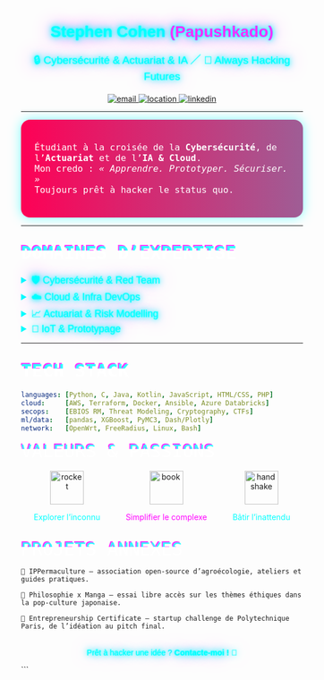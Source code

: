 <!-- ======================= STYLE GÉNÉRAL ======================= -->
<style>
  /* Néon glow et flicker */
  @keyframes flicker {
    0%, 19%, 21%, 23%, 25%, 54%, 56%, 100% { opacity: 1; }
    20%, 24%, 55% { opacity: 0.4; }
  }
  .neon-text {
    color: #0ff;
    text-shadow:
      0 0 2px #0ff,
      0 0 8px #0ff,
      0 0 16px #0ff,
      0 0 32px #ff2dfc;
    animation: flicker 2s infinite;
    font-family: 'Orbitron', sans-serif;
  }
  /* Fond animé par dégradé mouvant */
  .bg-gradient {
    background: linear-gradient(270deg, #0ff, #ff00ff, #00f7ff, #ff0055);
    background-size: 800% 800%;
    animation: gradientBG 15s ease infinite;
    padding: 1.5rem;
    border-radius: 1rem;
    box-shadow: 0 0 20px rgba(0,255,255,0.5);
  }
  @keyframes gradientBG {
    0% { background-position: 0% 50%; }
    50% { background-position: 100% 50%; }
    100% { background-position: 0% 50%; }
  }
  /* Glitch effect pour titres */
  .glitch {
    position: relative;
    color: #fff;
    font-size: 2rem;
    font-family: 'Share Tech Mono', monospace;
  }
  .glitch::before,
  .glitch::after {
    content: attr(data-text);
    position: absolute;
    left: 0; top: 0;
    width: 100%; height: 100%;
    opacity: 0.8;
    clip: rect(0, 900px, 0, 0);
  }
  .glitch::before {
    animation: glitchTop 2s infinite linear alternate-reverse;
    color: #0ff;
    text-shadow: -2px -2px #ff00ff;
  }
  .glitch::after {
    animation: glitchBot 1.5s infinite linear alternate-reverse;
    color: #f0f;
    text-shadow: 2px 2px #00f7ff;
  }
  @keyframes glitchTop {
    0% { clip: rect(0, 900px, 10px, 0); }
    50% { clip: rect(20px, 900px, 30px, 0); transform: translate(-2px, -2px); }
    100% { clip: rect(5px, 900px, 15px, 0); }
  }
  @keyframes glitchBot {
    0% { clip: rect(85px, 900px, 120px, 0); }
    50% { clip: rect(60px, 900px, 80px, 0); transform: translate(2px, 2px); }
    100% { clip: rect(90px, 900px, 110px, 0); }
  }
</style>

<!-- ==================== TITRE PRINCIPAL ==================== -->
<div align="center">
  <h1 class="neon-text">Stephen Cohen <span style="color:#ff2dfc;">(Papushkado)</span></h1>
  <p class="neon-text" style="font-size:1.2rem;">
    🔒 Cybersécurité & Actuariat & IA ／ 🚀 Always Hacking Futures
  </p>
</div>

<!-- ==================== BADGES ==================== -->
<p align="center">
  <a href="mailto:Stephen.cohen.pro@gmail.com">
    <img src="https://img.shields.io/badge/📧-Email-white?style=for-the-badge&logo=gmail&logoColor=red" alt="email"/>
  </a>
  <a href="#">
    <img src="https://img.shields.io/badge/📍-Paris-white?style=for-the-badge&logo=google-maps&logoColor=0055FF" alt="location"/>
  </a>
  <a href="https://www.linkedin.com/in/stephen-cohen-491964163/">
    <img src="https://img.shields.io/badge/🔗-LinkedIn-white?style=for-the-badge&logo=linkedin&logoColor=0A66C2" alt="linkedin"/>
  </a>
</p>

---

<!-- ==================== À PROPOS ==================== -->
<div class="bg-gradient">
  <p style="color:#fff; font-family:'Share Tech Mono', monospace; font-size:1rem;">
    Étudiant à la croisée de la <strong>Cybersécurité</strong>, de l’<strong>Actuariat</strong> et de l’<strong>IA & Cloud</strong>.<br/>
    Mon credo : <em>« Apprendre. Prototyper. Sécuriser. »</em><br/>
    Toujours prêt à hacker le status quo.
  </p>
</div>

---

## <span class="glitch" data-text="DOMAINES D’EXPERTISE">DOMAINES D’EXPERTISE</span>

<details>
  <summary class="neon-text" style="font-size:1.1rem; cursor:pointer;">
    🛡️ Cybersécurité & Red Team
  </summary>
  <ul>
    <li><strong>Write-ups CTFs</strong> – exploitation de buffer overflows, forçage RSA maison, web-hacking, sur 404CTF, UnitedCTF, MidnightCTF.</li>
    <li><strong>IMSI Catcher</strong> – simulateur et reverse-engineering de faux relais GSM, atelier détection & mitigation.</li>
    <li><strong>SSI Groupama</strong> – audit SWIFT, mise en conformité DORA, méthode EBIOS RM pour cartographie des risques.</li>
  </ul>
</details>

<details>
  <summary class="neon-text" style="font-size:1.1rem; cursor:pointer;">
    ☁️ Cloud & Infra DevOps
  </summary>
  <ul>
    <li><strong>DBCluster</strong> – cluster MySQL HA sur AWS (EC2, RDS), ProxySQL, automations Terraform & Ansible.</li>
    <li><strong>MapReduce Social</strong> – pipeline EMR pour analyse de graphes Twitter : centralité, détection de communautés.</li>
    <li><strong>WiFi Mesh</strong> – OpenWrt & FreeRadius, WPA2-Enterprise, provisioning automatique Docker/Shell.</li>
  </ul>
</details>

<details>
  <summary class="neon-text" style="font-size:1.1rem; cursor:pointer;">
    📈 Actuariat & Risk Modelling
  </summary>
  <ul>
    <li><strong>SCOR Internal Model</strong> – ALM/DLM hybride pour ouragans USA, back-testing NOAA, simulation Monte-Carlo.</li>
    <li><strong>Cyber CAT Models</strong> – scénarios de sinistres cyber, calibrage de pertes, dashboard Dash/Plotly.</li>
    <li><strong>Bayesian Statistics</strong> – estimation bayésienne de durée de vie, MCMC PyMC3 vs ML classique.</li>
    <li><strong>Real-Estate Prediction</strong> – XGBoost + DVF, feature engineering géospatial, interface Streamlit.</li>
  </ul>
</details>

<details>
  <summary class="neon-text" style="font-size:1.1rem; cursor:pointer;">
    🤖 IoT & Prototypage
  </summary>
  <ul>
    <li><strong>IoT_Telecom</strong> – stack MQTT, InfluxDB, Grafana en Docker, alerting Webhooks.</li>
    <li><strong>Indoor Localisation</strong> – Bluetooth fingerprinting, K-NN/SVM, précision <2 m.</li>
    <li><strong>SMARTIES</strong> – soirées connectées: API WebSocket + capteurs pour show lumières/son.</li>
  </ul>
</details>

---

## <span class="glitch" data-text="TECH STACK">TECH STACK</span>

```yaml
languages: [Python, C, Java, Kotlin, JavaScript, HTML/CSS, PHP]
cloud:     [AWS, Terraform, Docker, Ansible, Azure Databricks]
secops:    [EBIOS RM, Threat Modeling, Cryptography, CTFs]
ml/data:   [pandas, XGBoost, PyMC3, Dash/Plotly]
network:   [OpenWrt, FreeRadius, Linux, Bash]
```

<span class="glitch" data-text="VALEURS & PASSIONS">VALEURS & PASSIONS</span>
<div style="display:flex; justify-content:space-around; margin:1rem 0;"> <div align="center"> <img width="60" src="https://img.icons8.com/ios-filled/50/00ffff/rocket.png" alt="rocket"/> <p style="color:#0ff;">Explorer l’inconnu</p> </div> <div align="center"> <img width="60" src="https://img.icons8.com/ios-filled/50/ff00ff/book.png" alt="book"/> <p style="color:#f0f;">Simplifier le complexe</p> </div> <div align="center"> <img width="60" src="https://img.icons8.com/ios-filled/50/00f7ff/handshake.png" alt="handshake"/> <p style="color:#0ff;">Bâtir l’inattendu</p> </div> </div>
<span class="glitch" data-text="PROJETS ANNEXES">PROJETS ANNEXES</span>

    🌿 IPPermaculture – association open-source d’agroécologie, ateliers et guides pratiques.

    🧠 Philosophie x Manga – essai libre accès sur les thèmes éthiques dans la pop-culture japonaise.

    💼 Entrepreneurship Certificate – startup challenge de Polytechnique Paris, de l’idéation au pitch final.

<div align="center" style="margin-top:2rem;"> <p class="neon-text">Prêt à hacker une idée ? <strong>Contacte-moi ! 🚀</strong></p> </div> ```
